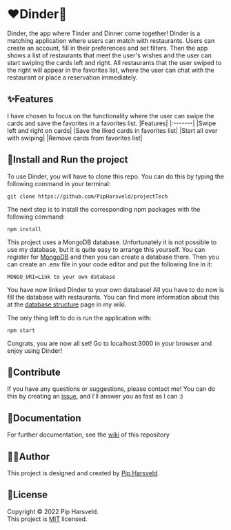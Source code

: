 # :heart:Dinder:fork_and_knife:
Dinder, the app where Tinder and Dinner come together! Dinder is a matching application where users can match with restaurants. Users can create an account, fill in their preferences and set filters. Then the app shows a list of restaurants that meet the user's wishes and the user can start swiping the cards left and right. All restaurants that the user swiped to the right will appear in the favorites list, where the user can chat with the restaurant or place a reservation immediately.

## :sparkles:Features
I have chosen to focus on the functionality where the user can swipe the cards and save the favorites in a favorites list.
|Features|
|:-------|
|Swipe left and right on cards|
|Save the liked cards in favorites list|
|Start all over with swiping|
|Remove cards from favorites list|


## :rocket:Install and Run the project
To use Dinder, you will have to clone this repo. You can do this by typing the following command in your terminal:
```
git clone https://github.com/PipHarsveld/projectTech
```

The next step is to install the corresponding npm packages with the following command:
```
npm install
```

This project uses a MongoDB database. Unfortunately it is not possible to use my database, but it is quite easy to arrange this yourself. You can register for [MongoDB](https://www.mongodb.com/cloud/atlas/register) and then you can create a database there. Then you can create an .env file in your code editor and put the following line in it:
```
MONGO_URI=Link to your own database
```

You have now linked Dinder to your own database! All you have to do now is fill the database with restaurants. You can find more information about this at the [database structure](https://github.com/PipHarsveld/projectTech/wiki/database-structure) page in my wiki.

The only thing left to do is run the application with:
```
npm start
```

Congrats, you are now all set! Go to localhost:3000 in your browser and enjoy using Dinder!


## :busts_in_silhouette:Contribute
If you have any questions or suggestions, please contact me! You can do this by creating an [issue](https://github.com/PipHarsveld/projectTech/issues), and I'll answer you as fast as I can :)

## :memo:Documentation
For further documentation, see the [wiki](https://github.com/PipHarsveld/projectTech/wiki) of this repository

## :technologist:Author
This project is designed and created by [Pip Harsveld](https://github.com/PipHarsveld).

## :page_facing_up:License
Copyright © 2022 Pip Harsveld.<br>
This project is [MIT](https://github.com/PipHarsveld/projectTech/blob/main/LICENSE) licensed.
